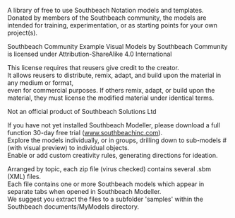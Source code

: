 A library of free to use Southbeach Notation models and templates.  
Donated by members of the Southbeach community, the models are intended for training, experimentation, or as starting points for your own project(s).  
   
Southbeach Community Example Visual Models by Southbeach Community is licensed under Attribution-ShareAlike 4.0 International  
  
This license requires that reusers give credit to the creator.  
It allows reusers to distribute, remix, adapt, and build upon the material in any medium or format,   
even for commercial purposes. If others remix, adapt, or build upon the material, they must license the modified material under identical terms.  
  
Not an official product of Southbeach Solutions Ltd  

If you have not yet installed Southbeach Modeller, please download a full function 30-day free trial (www.southbeachinc.com).   
Explore the models individually, or in groups, drilling down to sub-models # (with visual preview) to individual objects.   
Enable or add custom creativity rules, generating directions for ideation.   
  
Arranged by topic, each zip file (virus checked) contains several .sbm (XML) files.   
Each file contains one or more Southbeach models which appear in separate tabs when opened in Southbeach Modeller.  
We suggest you extract the files to a subfolder 'samples' within the Southbeach documents/MyModels directory.  
